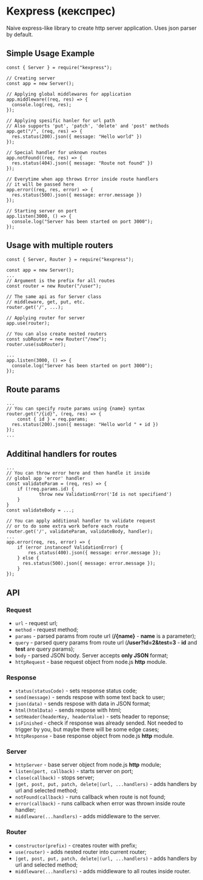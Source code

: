 # Kexpress (кекспрес)

Naive express-like library to create http server application.
Uses json parser by default.

##  Simple Usage Example
```JS
const { Server } = require("kexpress");

// Creating server
const app = new Server();

// Applying global middlewares for application
app.middleware((req, res) => {
  console.log(req, res);
});

// Applying spesific hanler for url path
// Also supports 'put', 'patch', 'delete' and 'post' methods
app.get("/", (req, res) => {
  res.status(200).json({ message: "Hello world" })
});

// Special handler for unknown routes
app.notFound((req, res) => {
  res.status(404).json({ message: "Route not found" })
});

// Everytime when app throws Error inside route handlers
// it will be passed here
app.error((req, res, error) => {
  res.status(500).json({ message: error.message })
});

// Starting server on port
app.listen(3000, () => {  
  console.log("Server has been started on port 3000");  
});
```

## Usage with multiple routers
```JS
const { Server, Router } = require("kexpress");

const app = new Server();
...
// Argument is the prefix for all routes
const router = new Router("/user"); 

// The same api as for Server class
// middleware, get, put, etc.
router.get('/', ...);

// Applying router for server
app.use(router);

// You can also create nested routers
const subRouter = new Router("/new");
router.use(subRouter);

...
app.listen(3000, () => {  
  console.log("Server has been started on port 3000");  
});
```

## Route params
```JS
...
// You can specify route params using {name} syntax
router.get("/{id}", (req, res) => {
	const { id } = req.params;
  res.status(200).json({ message: "Hello world " + id })
});
...
```

## Additinal handlers for routes
```JS
...
// You can throw error here and then handle it inside
// global app 'error' handler
const validateParam = (req, res) => {
	if (!req.params.id) {
			throw new ValidationError('Id is not specifiend')
	}
}
const validateBody = ...;

// You can apply additional handler to validate request
// or to do some extra work before each route
router.get('/', validateParam, validateBody, handler);
...
app.error(req, res, error) => {
	if (error instanceof ValidationError) {
		res.status(400).json({ message: error.message });
	} else {
	  res.status(500).json({ message: error.message });
	}
});
```

## API

### Request
- `url` - request url;
- `method` - request method;
- `params` - parsed params from route url (**/{name}** - **name** is a parameter);
- `query` - parsed query params from route url (**/user?id=2&test=3** - **id** and **test** are query params);
- `body` - parsed JSON body. Server accepts **only JSON** format;
- `httpRequest` - base request object from node.js **http** module.

### Response
- `status(statusCode)` - sets response status code;
- `send(message)` - sends respose with some text back to user;
- `json(data)`  - sends respose with data in JSON format;
- `html(htmlData)` - sends respose with html;
- `setHeader(headerKey, headerValue)` - sets header to reponse;
- `isFinished` - check if response was already sended. Not needed to trigger by you, but maybe there will be some edge cases;
- `httpResponse` - base response object from node.js **http** module.

### Server
- `httpServer` - base server object from node.js **http** module;
- `listen(port, callback)` - starts server on port;
- `close(callback)` - stops server;
- `|get, post, put, patch, delete|(url, ...handlers)` - adds handlers by url and selected method;
- `notFound(callback)` - runs callback when route is not found;
- `error(callback)` - runs callback when error was thrown inside route handler;
- `middleware(...handlers)` - adds middleware to the server.

### Router
- `constructor(prefix)` - creates router with prefix;
- `use(router)` - adds nested router into current router;
- `|get, post, put, patch, delete|(url, ...handlers)` - adds handlers by url and selected method;
- `middleware(...handlers)` - adds middleware to all routes inside router.

